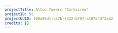 ```yaml
---
projectTitle: Alton Towers "Corkscrew"
projectID: 95
projectUUID: 108a95d1-c57b-4422-b797-a307a4df3aa2
credits: []
---
```

